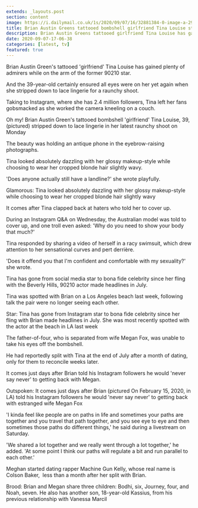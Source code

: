 ```yaml
---
extends: _layouts.post
section: content
image: https://i.dailymail.co.uk/1s/2020/09/07/16/32881384-0-image-a-29_1599491994544.jpg 
title: Brian Austin Greens tattooed bombshell girlfriend Tina Louise strips down to lingerie 
description: Brian Austin Greens tattooed girlfriend Tina Louise has gained plenty of admirers while on the arm of the former 90210 star.  
date: 2020-09-07-17-06-38 
categories: [latest, tv] 
featured: true 
--- 
```

Brian Austin Green's tattooed 'girlfriend' Tina Louise has gained plenty of admirers while on the arm of the former 90210 star. 

And the 39-year-old certainly ensured all eyes were on her yet again when she stripped down to lace lingerie for a raunchy shoot. 

Taking to Instagram, where she has 2.4 million followers, Tina left her fans gobsmacked as she worked the camera kneeling on a couch.  

Oh my! Brian Austin Green's tattooed bombshell 'girlfriend' Tina Louise, 39, (pictured) stripped down to lace lingerie in her latest raunchy shoot on Monday

The beauty was holding an antique phone in the eyebrow-raising photographs. 

Tina looked absolutely dazzling with her glossy makeup-style while choosing to wear her cropped blonde hair slightly wavy. 

'Does anyone actually still have a landline?' she wrote playfully. 

Glamorous: Tina looked absolutely dazzling with her glossy makeup-style while choosing to wear her cropped blonde hair slightly wavy

It comes after Tina clapped back at haters who told her to cover up.    

During an Instagram Q&A on Wednesday, the Australian model was told to cover up, and one troll even asked: 'Why do you need to show your body that much?'

Tina responded by sharing a video of herself in a racy swimsuit, which drew attention to her sensational curves and pert derrière.

'Does it offend you that I'm confident and comfortable with my sexuality?' she wrote.   

Tina has gone from social media star to bona fide celebrity since her fling with the Beverly Hills, 90210 actor made headlines in July.

Tina was spotted with Brian on a Los Angeles beach last week, following talk the pair were no longer seeing each other.     

Star: Tina has gone from Instagram star to bona fide celebrity since her fling with Brian made headlines in July. She was most recently spotted with the actor at the beach in LA last week

The father-of-four, who is separated from wife Megan Fox, was unable to take his eyes off the bombshell.

He had reportedly split with Tina at the end of July after a month of dating, only for them to reconcile weeks later.

It comes just days after Brian told his Instagram followers he would 'never say never' to getting back with Megan.   

 Outspoken: It comes just days after Brian (pictured On February 15, 2020, in LA) told his Instagram followers he would 'never say never' to getting back with estranged wife Megan Fox

'I kinda feel like people are on paths in life and sometimes your paths are together and you travel that path together, and you see eye to eye and then sometimes those paths do different things,' he said during a livestream on Saturday.

'We shared a lot together and we really went through a lot together,' he added. 'At some point I think our paths will regulate a bit and run parallel to each other.'

Meghan started dating rapper Machine Gun Kelly, whose real name is Colson Baker,  less than a month after her split with Brian.

Brood: Brian and Megan share three children: Bodhi, six, Journey, four, and Noah, seven. He also has another son, 18-year-old Kassius, from his previous relationship with Vanessa Marcil

